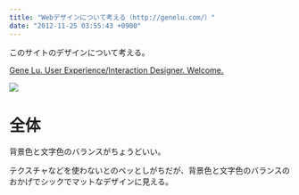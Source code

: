 ```yaml
---
title: "Webデザインについて考える（http://genelu.com/）"
date: "2012-11-25 03:55:43 +0900"
---
```


このサイトのデザインについて考える。

[Gene Lu. User Experience/Interaction Designer. Welcome.](http://genelu.com/)

![](/images/2012/11/25/webdesign-genelu-1.png)

# 全体

背景色と文字色のバランスがちょうどいい。

テクスチャなどを使わないとのペッとしがちだが、背景色と文字色のバランスのおかげでシックでマットなデザインに見える。
